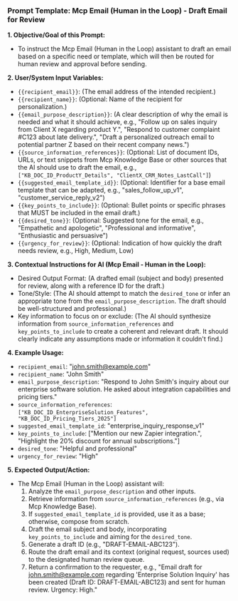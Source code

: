 ### Prompt Template: Mcp Email (Human in the Loop) - Draft Email for Review

**1. Objective/Goal of this Prompt:**
   - To instruct the Mcp Email (Human in the Loop) assistant to draft an email based on a specific need or template, which will then be routed for human review and approval before sending.

**2. User/System Input Variables:**
   - `{{recipient_email}}`: (The email address of the intended recipient.)
   - `{{recipient_name}}`: (Optional: Name of the recipient for personalization.)
   - `{{email_purpose_description}}`: (A clear description of why the email is needed and what it should achieve, e.g., "Follow up on sales inquiry from Client X regarding product Y.", "Respond to customer complaint #C123 about late delivery.", "Draft a personalized outreach email to potential partner Z based on their recent company news.")
   - `{{source_information_references}}`: (Optional: List of document IDs, URLs, or text snippets from Mcp Knowledge Base or other sources that the AI should use to draft the email, e.g., `["KB_DOC_ID_ProductY_Details", "ClientX_CRM_Notes_LastCall"]`)
   - `{{suggested_email_template_id}}`: (Optional: Identifier for a base email template that can be adapted, e.g., "sales_follow_up_v1", "customer_service_reply_v2")
   - `{{key_points_to_include}}`: (Optional: Bullet points or specific phrases that MUST be included in the email draft.)
   - `{{desired_tone}}`: (Optional: Suggested tone for the email, e.g., "Empathetic and apologetic", "Professional and informative", "Enthusiastic and persuasive")
   - `{{urgency_for_review}}`: (Optional: Indication of how quickly the draft needs review, e.g., High, Medium, Low)

**3. Contextual Instructions for AI (Mcp Email - Human in the Loop):**
   - Desired Output Format: (A drafted email (subject and body) presented for review, along with a reference ID for the draft.)
   - Tone/Style: (The AI should attempt to match the `desired_tone` or infer an appropriate tone from the `email_purpose_description`. The draft should be well-structured and professional.)
   - Key information to focus on or exclude: (The AI should synthesize information from `source_information_references` and `key_points_to_include` to create a coherent and relevant draft. It should clearly indicate any assumptions made or information it couldn't find.)

**4. Example Usage:**
   - `recipient_email`: "john.smith@example.com"
   - `recipient_name`: "John Smith"
   - `email_purpose_description`: "Respond to John Smith's inquiry about our enterprise software solution. He asked about integration capabilities and pricing tiers."
   - `source_information_references`: `["KB_DOC_ID_EnterpriseSolution_Features", "KB_DOC_ID_Pricing_Tiers_2025"]`
   - `suggested_email_template_id`: "enterprise_inquiry_response_v1"
   - `key_points_to_include`: ["Mention our new Zapier integration.", "Highlight the 20% discount for annual subscriptions."]
   - `desired_tone`: "Helpful and professional"
   - `urgency_for_review`: "High"

**5. Expected Output/Action:**
   - The Mcp Email (Human in the Loop) assistant will:
     1. Analyze the `email_purpose_description` and other inputs.
     2. Retrieve information from `source_information_references` (e.g., via Mcp Knowledge Base).
     3. If `suggested_email_template_id` is provided, use it as a base; otherwise, compose from scratch.
     4. Draft the email subject and body, incorporating `key_points_to_include` and aiming for the `desired_tone`.
     5. Generate a draft ID (e.g., "DRAFT-EMAIL-ABC123").
     6. Route the draft email and its context (original request, sources used) to the designated human review queue.
     7. Return a confirmation to the requester, e.g., "Email draft for john.smith@example.com regarding 'Enterprise Solution Inquiry' has been created (Draft ID: DRAFT-EMAIL-ABC123) and sent for human review. Urgency: High."
